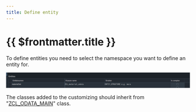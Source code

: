 ```yaml
---
title: Define entity
---
```


#  {{ $frontmatter.title }}

To define entities you need to select the namespace you want to define an entity for.

![define entity](./attachments/cust_define_entity.png)

The classes added to the customizing should inherit from "[ZCL_ODATA_MAIN](./dev-objects/classes/ZCL_ODATA_MAIN)" class.
